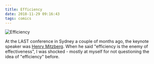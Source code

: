 ```yaml
---
title: Efficiency
date: 2018-11-29 09:16:43
tags: comics
---
```


![Efficiency](/images/efficiency.jpg)

At the LAST conference in Sydney a couple of months ago, the keynote speaker was [Henry Mitzberg](http://www.mintzberg.org/). When he said "efficiency is the enemy of effectiveness", I was shocked - mostly at myself for not questioning the idea of "efficiency" before.
